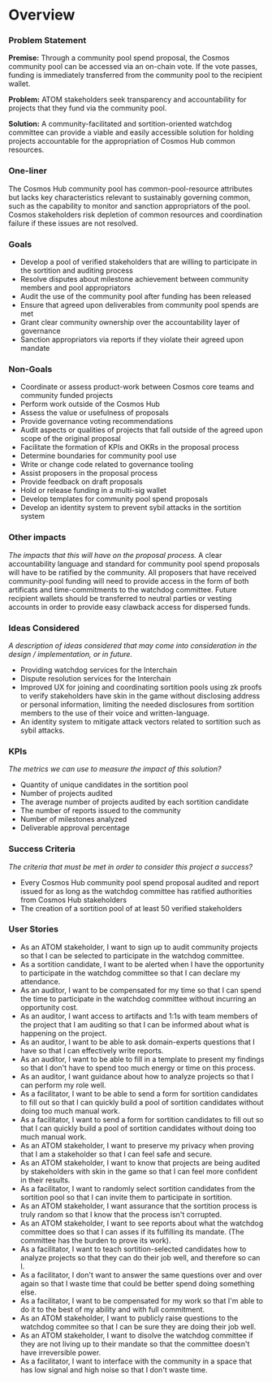 # Overview

### Problem Statement

**Premise:** Through a community pool spend proposal, the Cosmos community pool can be accessed via an on-chain vote. If the vote passes, funding is immediately transferred from the community pool to the recipient wallet.

**Problem:** ATOM stakeholders seek transparency and accountability for projects that they fund via the community pool.   

**Solution:** A community-facilitated and sortition-oriented watchdog committee can provide a viable and easily accessible solution for holding projects accountable for the appropriation of Cosmos Hub common resources.   

### One-liner
The Cosmos Hub community pool has common-pool-resource attributes but lacks key characteristics relevant to sustainably governing common, such as the capability to monitor and sanction appropriators of the pool. Cosmos stakeholders risk depletion of common resources and coordination failure if these issues are not resolved. 

### Goals
- Develop a pool of verified stakeholders that are willing to participate in the sortition and auditing process
- Resolve disputes about milestone achievement between community members and pool appropriators
- Audit the use of the community pool after funding has been released 
- Ensure that agreed upon deliverables from community pool spends are met
- Grant clear community ownership over the accountability layer of governance
- Sanction appropriators via reports if they violate their agreed upon mandate 

### Non-Goals
- Coordinate or assess product-work between Cosmos core teams and community funded projects
- Perform work outside of the Cosmos Hub
- Assess the value or usefulness of proposals
- Provide governance voting recommendations
- Audit aspects or qualities of projects that fall outside of the agreed upon scope of the original proposal
- Facilitate the formation of KPIs and OKRs in the proposal process
- Determine boundaries for community pool use
- Write or change code related to governance tooling
- Assist proposers in the proposal process
- Provide feedback on draft proposals
- Hold or release funding in a multi-sig wallet 
- Develop templates for community pool spend proposals
- Develop an identity system to prevent sybil attacks in the sortition system

### Other impacts
*The impacts that this will have on the proposal process.*
A clear accountability language and standard for community pool spend proposals will have to be ratified by the community. All proposers that have received community-pool funding will need to provide access in the form of both artificats and time-commitments to the watchdog committee. Future recipient wallets should be transferred to neutral parties or vesting accounts in order to provide easy clawback access for dispersed funds. 

### Ideas Considered
*A description of ideas considered that may come into consideration in the design / implementation, or in future.*
- Providing watchdog services for the Interchain
- Dispute resolution services for the Interchain
- Improved UX for joining and coordinating sortition pools using zk proofs to verify stakeholders have skin in the game without disclosing address or personal information, limiting the needed disclosures from sortition members to the use of their voice and written-language. 
- An identity system to mitigate attack vectors related to sortition such as sybil attacks. 

### KPIs
*The metrics we can use to measure the impact of this solution?* 
- Quantity of unique candidates in the sortition pool 
- Number of projects audited
- The average number of projects audited by each sortition candidate
- The number of reports issued to the community 
- Number of milestones analyzed
- Deliverable approval percentage

### Success Criteria
*The criteria that must be met in order to consider this project a success?*
- Every Cosmos Hub community pool spend proposal audited and report issued for as long as the watchdog committee has ratified authorities from Cosmos Hub stakeholders
- The creation of a sortition pool of at least 50 verified stakeholders 

### User Stories

- As an ATOM stakeholder, I want to sign up to audit community projects so that I can be selected to participate in the watchdog committee.
- As a sortition candidate, I want to be alerted when I have the opportunity to participate in the watchdog committee so that I can declare my attendance.    
- As an auditor, I want to be compensated for my time so that I can spend the time to participate in the watchdog committee without incurring an opportunity cost.    
- As an auditor, I want access to artifacts and 1:1s with team members of the project that I am auditing so that I can be informed about what is happening on the project.    
- As an auditor, I want to be able to ask domain-experts questions that I have so that I can effectively write reports.    
- As an auditor, I want to be able to fill in a template to present my findings so that I don't have to spend too much energy or time on this process.  
- As an auditor, I want guidance about how to analyze projects so that I can perform my role well.  
- As a facilitator, I want to be able to send a form for sortition candidates to fill out so that I can quickly build a pool of sortition candidates without doing too much manual work.  
- As a facilitator, I want to send a form for sortition candidates to fill out so that I can quickly build a pool of sortition candidates without doing too much manual work.  
- As an ATOM stakeholder, I want to preserve my privacy when proving that I am a stakeholder so that I can feel safe and secure.  
- As an ATOM stakeholder, I want to know that projects are being audited by stakeholders with skin in the game so that I can feel more confident in their results.  
- As a facilitator, I want to randomly select sortition candidates from the sortition pool so that I can invite them to participate in sortition.  
- As an ATOM stakeholder, I want assurance that the sortition process is truly random so that I know that the process isn't corrupted. 
- As an ATOM stakeholder, I want to see reports about what the watchdog committee does so that I can asses if its fulfilling its mandate. (The committee has the burden to prove its work).
- As a facilitator, I want to teach sortition-selected candidates how to analyze projects so that they can do their job well, and therefore so can I.  
- As a facilitator, I don't want to answer the same questions over and over again so that I waste time that could be better spend doing something else.  
- As a facilitator, I want to be compensated for my work so that I'm able to do it to the best of my ability and with full commitment.  
- As an ATOM stakeholder, I want to publicly raise questions to the watchdog commitee so that I can be sure they are doing their job well.
- As an ATOM stakeholder, I want to disolve the watchdog committee if they are not living up to their mandate so that the committee doesn't have irreversible power. 
- As a facilitator, I want to interface with the community in a space that has low signal and high noise so that I don't waste time. 
